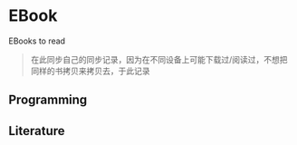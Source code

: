 # EBook
EBooks to read

> 在此同步自己的同步记录，因为在不同设备上可能下载过/阅读过，不想把同样的书拷贝来拷贝去，于此记录

## Programming

## Literature

## 
